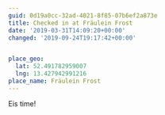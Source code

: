 ```yaml
---
guid: 0d19a0cc-32ad-4021-8f85-07b6ef2a873e
title: Checked in at Fräulein Frost
date: '2019-03-31T14:09:20+00:00'
changed: '2019-09-24T19:17:42+00:00'


place_geo:
  lat: 52.491782959007
  lng: 13.427942991216
place_name: Fräulein Frost
---
```


Eis time! 
